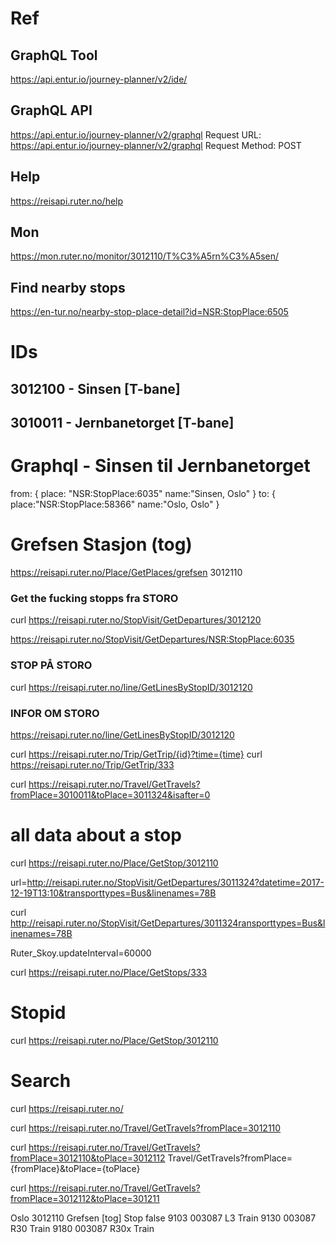 # Ref
## GraphQL Tool
https://api.entur.io/journey-planner/v2/ide/
## GraphQL API
https://api.entur.io/journey-planner/v2/graphql
Request URL: https://api.entur.io/journey-planner/v2/graphql
Request Method: POST

## Help
https://reisapi.ruter.no/help
## Mon
https://mon.ruter.no/monitor/3012110/T%C3%A5rn%C3%A5sen/
## Find nearby stops
https://en-tur.no/nearby-stop-place-detail?id=NSR:StopPlace:6505



# IDs
## 3012100 - Sinsen [T-bane]
## 3010011 - Jernbanetorget [T-bane]


# Graphql - Sinsen til Jernbanetorget
from: {
    place: "NSR:StopPlace:6035"
    name:"Sinsen, Oslo"
}
to: {
    place:"NSR:StopPlace:58366"
    name:"Oslo, Oslo"
}

# Grefsen Stasjon (tog)
https://reisapi.ruter.no/Place/GetPlaces/grefsen
3012110


### Get the fucking stopps fra STORO
curl https://reisapi.ruter.no/StopVisit/GetDepartures/3012120

https://reisapi.ruter.no/StopVisit/GetDepartures/NSR:StopPlace:6035


### STOP PÅ STORO
curl https://reisapi.ruter.no/line/GetLinesByStopID/3012120

### INFOR OM STORO
https://reisapi.ruter.no/line/GetLinesByStopID/3012120

curl https://reisapi.ruter.no/Trip/GetTrip/{id}?time={time}
curl https://reisapi.ruter.no/Trip/GetTrip/333



curl https://reisapi.ruter.no/Travel/GetTravels?fromPlace=3010011&toPlace=3011324&isafter=0

# all data about a stop
curl https://reisapi.ruter.no/Place/GetStop/3012110

url=http://reisapi.ruter.no/StopVisit/GetDepartures/3011324?datetime=2017-12-19T13:10&transporttypes=Bus&linenames=78B

curl http://reisapi.ruter.no/StopVisit/GetDepartures/3011324ransporttypes=Bus&linenames=78B

Ruter_Skoy.updateInterval=60000


curl https://reisapi.ruter.no/Place/GetStops/333

# Stopid

curl https://reisapi.ruter.no/Place/GetStop/3012110

# Search

curl https://reisapi.ruter.no/

curl https://reisapi.ruter.no/Travel/GetTravels?fromPlace=3012110

curl https://reisapi.ruter.no/Travel/GetTravels?fromPlace=3012110&toPlace=3012112
Travel/GetTravels?fromPlace={fromPlace}&toPlace={toPlace}

curl https://reisapi.ruter.no/Travel/GetTravels?fromPlace=3012112&toPlace=301211


<Place i:type="Stop">
<District>Oslo</District>
<DistrictID i:nil="true"/>
<ID>3012110</ID>
<Name>Grefsen [tog]</Name>
<PlaceType>Stop</PlaceType>
<IsHub>false</IsHub>
<Lines>
<Line>
<ID>9103</ID>
<LineColour>003087</LineColour>
<Name>L3</Name>
<Transportation>Train</Transportation>
</Line>
<Line>
<ID>9130</ID>
<LineColour>003087</LineColour>
<Name>R30</Name>
<Transportation>Train</Transportation>
</Line>
<Line>
<ID>9180</ID>
<LineColour>003087</LineColour>
<Name>R30x</Name>
<Transportation>Train</Transportation>
</Line>